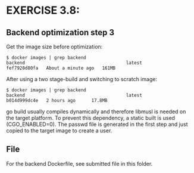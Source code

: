 # EXERCISE 3.8: 
## Backend optimization step 3
Get the image size before optimization:
```
$ docker images | grep backend
backend                                      latest         fef7928d80fa   About a minute ago   161MB
```

After using a two stage-build and switching to scratch image:
```
$ docker images | grep backend
backend                                      latest         b014d999dc4e   2 hours ago      17.8MB
```

go build usually compiles dynamically and therefore libmusl is needed on the target platform.
To prevent this dependency, a static built is used (CGO_ENABLED=0).
The passwd file is generated in the first step and just copied to the target image to create a user.

## File
For the backend Dockerfile, see submitted file in this folder.
